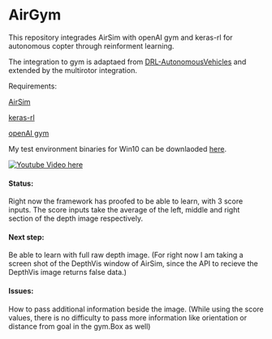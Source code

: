 # AirGym
This repository integrades AirSim with openAI gym and keras-rl for autonomous copter through reinforment learning.

The integration to gym is adaptaed from [DRL-AutonomousVehicles](https://github.com/kaihuchen/DRL-AutonomousVehicles) and extended by the multirotor integration.

Requirements:

[AirSim](https://github.com/Microsoft/AirSim)

[keras-rl](https://github.com/matthiasplappert/keras-rl)

[openAI gym](https://github.com/openai/gym)


My test environment binaries for Win10 can be downlaoded [here](https://drive.google.com/open?id=0ByG_CWp-MUNNNzh0UVowcVk2OVk).

[![Youtube Video here](https://img.youtube.com/vi/ZE5hPHqJC64/0.jpg)](https://youtu.be/ZE5hPHqJC64)

#### Status:
Right now the framework has proofed to be able to learn, with 3 score inputs. The score inputs take the average of the left, middle and right section of the depth image respectively. 

#### Next step: 
Be able to learn with full raw depth image. (For right now I am taking a screen shot of the DepthVis window of AirSim, since the API to recieve the DepthVis image returns false data.)

#### Issues:
How to pass additional information beside the image. (While using the score values, there is no difficulty to pass more information like orientation or distance from goal in the gym.Box as well)

